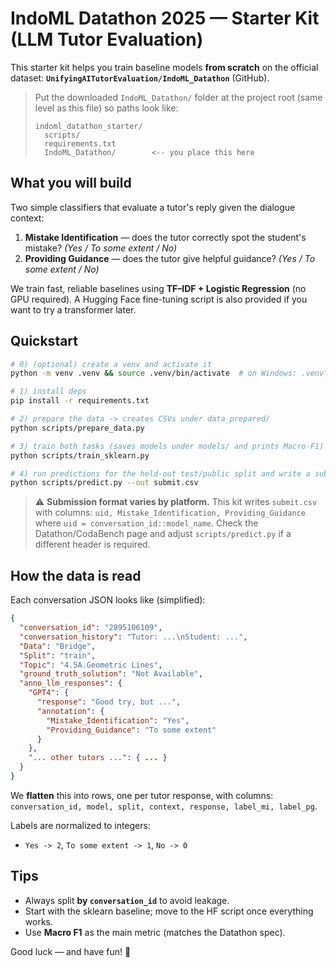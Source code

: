 # IndoML Datathon 2025 — Starter Kit (LLM Tutor Evaluation)

This starter kit helps you train baseline models **from scratch** on the official dataset:
**`UnifyingAITutorEvaluation/IndoML_Datathon`** (GitHub).

> Put the downloaded `IndoML_Datathon/` folder at the project root (same level as this file)
> so paths look like:
>
> ```text
> indoml_datathon_starter/
>   scripts/
>   requirements.txt
>   IndoML_Datathon/        <-- you place this here
> ```

## What you will build
Two simple classifiers that evaluate a tutor's reply given the dialogue context:
1. **Mistake Identification** — does the tutor correctly spot the student's mistake? *(Yes / To some extent / No)*
2. **Providing Guidance** — does the tutor give helpful guidance? *(Yes / To some extent / No)*

We train fast, reliable baselines using **TF–IDF + Logistic Regression** (no GPU required). A Hugging Face fine-tuning script is also provided if you want to try a transformer later.

## Quickstart

```bash
# 0) (optional) create a venv and activate it
python -m venv .venv && source .venv/bin/activate  # on Windows: .venv\Scripts\activate

# 1) install deps
pip install -r requirements.txt

# 2) prepare the data -> creates CSVs under data_prepared/
python scripts/prepare_data.py

# 3) train both tasks (saves models under models/ and prints Macro-F1)
python scripts/train_sklearn.py

# 4) run predictions for the held-out test/public split and write a submission file
python scripts/predict.py --out submit.csv
```

> ⚠️ **Submission format varies by platform.** This kit writes `submit.csv` with columns:
> `uid, Mistake_Identification, Providing_Guidance` where `uid = conversation_id::model_name`.
> Check the Datathon/CodaBench page and adjust `scripts/predict.py` if a different header is required.

## How the data is read

Each conversation JSON looks like (simplified):

```json
{
  "conversation_id": "2895106109",
  "conversation_history": "Tutor: ...\nStudent: ...",
  "Data": "Bridge",
  "Split": "train",
  "Topic": "4.5A.Geometric Lines",
  "ground_truth_solution": "Not Available",
  "anno_llm_responses": {
    "GPT4": {
      "response": "Good try, but ...",
      "annotation": {
        "Mistake_Identification": "Yes",
        "Providing_Guidance": "To some extent"
      }
    },
    "... other tutors ...": { ... }
  }
}
```

We **flatten** this into rows, one per tutor response, with columns:
`conversation_id, model, split, context, response, label_mi, label_pg`.

Labels are normalized to integers:
- `Yes -> 2`, `To some extent -> 1`, `No -> 0`

## Tips
- Always split **by `conversation_id`** to avoid leakage.
- Start with the sklearn baseline; move to the HF script once everything works.
- Use **Macro F1** as the main metric (matches the Datathon spec).

Good luck — and have fun! 🎉
